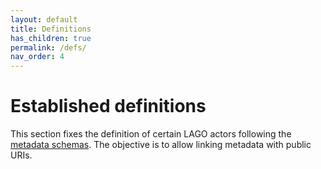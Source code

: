 ```yaml
---
layout: default
title: Definitions
has_children: true
permalink: /defs/
nav_order: 4
---
```


# Established definitions

This section fixes the definition of certain LAGO actors following the [metadata schemas](/schema/). The objective is to allow linking metadata with public URIs.
